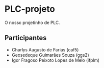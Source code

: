 # PLC-projeto

O nosso projetinho de PLC.

## Participantes

- Charlys Augusto de Farias (caf5)
- Geosedeque Guimarães Souza (ggs2)
- Igor Fragoso Peixoto Lopes de Melo (ifplm)

